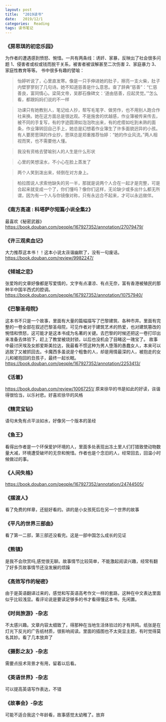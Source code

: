```yaml
---
layout: post
title:  "2019读书"
date:   2019/12/1 
categories:  Reading 
tags: 读书笔记
---
```


### 《房思琪的初恋乐园》
为作者的遭遇感到愤怒、惋惜。一共有两条线：诱奸、家暴，反映出了社会很多问题
1、侵害者或权或钱而脱干关系，被害者被误解甚至二次伤害
2、家庭暴力
3、家庭性教育等等。
书中很多有趣的譬喻：

>怡婷听说了，心里直发寒。像是一只手伸进她的肚子，擦亮一支火柴，肚子内壁寥寥刻了几句诗。她不知道慈善是什么意思。查了辞典“慈善”：“仁慈善良，富同情心。梁简文帝，吴郡石像碑文：‘道由慈善，应起灵觉。’”怎么看，都跟妈妈们说的不一样

>功课只有她教别人，笔记给人抄，帮写毛笔字、做劳作，也不用别人跑合作社来换。她在这方面总是很达观。不是施舍的优越感，作业簿被传来传去，被不同的手复写，有的字迹圆滑如泡泡吹出来，有的疙瘩如吃到未熟的面条，作业簿转回自己手上，她总是幻想着作业簿生了许多面貌迥异的小孩。有人要房思琪的作业抄，思琪总是郑重推荐怡婷：“她的作业风流。”两人相视而笑，也不需要他人懂。

>我没有资格去譬喻别人的人生是什么形状

>心里的笑想滚水，不小心在脸上蒸发了

>两个人笑到泼出来，倾倒在对方身上。

>柏拉图说人求索他缺失的另一半，那就是说两个人合在一起才是完整，可是合起来就变成一个了，你们懂吗？像你们这样，无论缺少或多出什么都无所谓，因为有一个人与你镜像对称，只有永远合不起来，才可以永远做伴。


### 《南方高速 : 科塔萨尔短篇小说全集2》
最喜欢《秘密武器》
<https://book.douban.com/people/167927352/annotation/27079479/>

### 《许三观卖血记》
大力推荐这本书！！这本小说太诙谐幽默了，没有一句废话。<https://book.douban.com/review/9982247/>

### 《倾城之恋》
张爱玲的文章好像都是写爱情的，文字有点凄凉、有点无奈，富有香港被殖民的那种半中国半西式的腔调。<https://book.douban.com/people/167927352/annotation/10757940/>

### 《巴黎圣母院》
这本书不只是一个故事，里面有大量的篇幅描写了巴黎建筑、各种市井。里面有完整的一卷全部在叙述巴黎圣母院，可见作者对于建筑艺术的热爱，也对建筑篡改的惋惜和愤怒，这可能才是这本书成为名著的关键。去巴黎的时候还把这一卷打印出来准备去体验下，赶上了教堂被烧封锁，以后也没机会了目睹这一瑰宝了。
故事中最讨厌埃及女郎爱斯美拉达，我最看不惯这种为男人堕落的愚蠢女人，本来可以逃脱了又被抓回去。卡魔西多虽说是个粗鲁的人，却是用情最深的人，被抱走的女儿和被抱回的丑孩子，最终一起长眠。
<https://book.douban.com/people/167927352/annotation/2253413/>

### 《活着》
<https://book.douban.com/review/10067251/>
原来徐华的书是如此的好读，诙谐得很恰当，以乐衬悲。好喜欢徐华的风格

### 《精灵宝钻》
语句未免有点平淡如水，好像另一个版本的圣经

### 《鱼王》
看得出作者是一个环保爱护环境的人，里面多处表现出冻土里人们打猎致使动物数量大减，环境遭受破坏的无奈和惋惜。作者也是个念旧的人，经常回去，回温小时候做过的事。

### 《人间失格》
<https://book.douban.com/people/167927352/annotation/24744505/>

### 《摆渡人》
看了免费的样章，还挺好看的。讲的是小女孩死后在另一个世界的故事

### 《平凡的世界三部曲》
看了第一二部，第三部还没看完。这是一部中国怎么成长的见证

### 《熊镇》
是我不会欣赏吗,感觉很无聊。故事情节比较简单，不能激起阅读兴趣，经常有翻了好多页故事情节还没发展的烦躁

### 《高效写作的秘密》
由于是英语翻译过来的，感觉和写英语高考作文一样的套路，这种在中文表达里面似乎比较浅显。看评论说是要读足够多的书才看得懂这本书。先闲置。

### 《时尚旅游》-杂志
不太感兴趣。文章内容太细致了，得那种在当地生活体验过的才有共鸣。纸张是在灯光下反光的广告纸材质，很影响阅读。里面的插图也不太突显主题，有时觉得莫名其妙。看了几本放弃了

### 《摄影之友》-杂志
需要点技术背景才有用，留着以后看。

### 《英语世界》-杂志
可以提高英语写作表达，不错

### 《故事会》-杂志
可能不适合我这个年龄看，故事感觉太幼稚了。放弃

